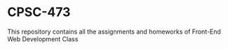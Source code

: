 # CPSC-473
This repository contains all the assignments and homeworks of Front-End Web Development Class
